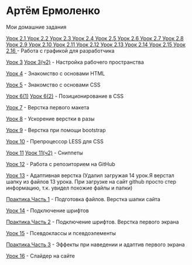 # Артём Ермоленко
Мои домашние задания

[Урок 2.1 ](https://polog3.github.io/Lesson-2/Иконки/avatar.svg "Моя домашка")
[Урок 2.2 ](https://polog3.github.io/Lesson-2/Иконки/instagram.svg "Моя домашка")
[Урок 2.3 ](https://polog3.github.io/Lesson-2/Иконки/placeholder-filled-point.svg "Моя домашка")
[Урок 2.4 ](https://polog3.github.io/Lesson-2/Иконки/smartphone-ringing.svg "Моя домашка")
[Урок 2.5 ](https://polog3.github.io/Lesson-2/Иконки/telephone-handle-silhouette.svg "Моя домашка")
[Урок 2.6 ](https://polog3.github.io/Lesson-2/Иконки/vk-social-logotype.svg "Моя домашка")
[Урок 2.7 ](https://polog3.github.io/Lesson-2/Фон/фон%20шапки.jpg "Моя домашка")
[Урок 2.8 ](https://polog3.github.io/Lesson-2/Фото%20с%20эффектами/Фон.jpg "Моя домашка")
[Урок 2.9 ](https://polog3.github.io/Lesson-2/Фото/Девушка.jpg "Моя домашка")
[Урок 2.10 ](https://polog3.github.io/Lesson-2/Фото/Жалюзи-1.jpg "Моя домашка")
[Урок 2.11 ](https://polog3.github.io/Lesson-2/Фото/Жалюзи-2.jpg "Моя домашка")
[Урок 2.12 ](https://polog3.github.io/Lesson-2/Фото/Жалюзи-3.jpg "Моя домашка")
[Урок 2.13 ](https://polog3.github.io/Lesson-2/Фото/Жалюзи-4.jpg "Моя домашка")
[Урок 2.14 ](https://polog3.github.io/Lesson-2/Фото/Жалюзи-5.jpg "Моя домашка")
[Урок 2.15 ](https://polog3.github.io/Lesson-2/Фото/Комната-с-жалзями.jpg "Моя домашка")
[Урок 2.16 ](https://polog3.github.io/Lesson-2/Фото/Комната-с-жалзями.jpg "Моя домашка") - Работа с графикой для разработчика

[Урок 3](polog3.github.io/Lesson-3/l3.png "Моя домашка") 
[Урок 3(ч2)](https://polog3.github.io/Lesson-3/l3(2).png "Моя домашка") - Настройка рабочего пространства

[Урок 4](https://polog3.github.io/Lesson-4/src/ "Моя домашка") - Знакомство с основами HTML

[Урок 5](https://codepen.io/polog3/pen/eYOqpNN "Моя домашка") - Знакомство с основами CSS

[Урок 6(1)](https://codepen.io/polog3/pen/GRRKpew "Моя домашка")
[Урок 6(2)](https://codepen.io/polog3/pen/oNNvwKE "Моя домашка") - Позиционирование в CSS

[Урок 7](https://polog3.github.io/Lesson-7/src/ "Моя домашка") - Верстка первого макета

[Урок 8](https://polog3.github.io/Lesson-8/src/ "Моя домашка") - Ускорение верстки в разы

[Урок 9](https://polog3.github.io/Lesson-9/src "Моя домашка") - Верстка при помощи bootstrap

[Урок 10](https://polog3.github.io/lesson-10.less "Моя домашка") - Препроцессор LESS для CSS

[Урок 11](https://polog3.github.io/Lesson-11/l11.png "Моя домашка")
[Урок 11(ч2)](https://polog3.github.io/Lesson-11/l11(2).png "Моя домашка") - Сниппеты 

[Урок 12](https://polog3.github.io/lesson-12/ "Моя домашка") - Работа с репозиторием на GitHub

[Урок 13](https://polog3.github.io/lesson-13/src "Моя домашка") - Адаптивная верстка (Удалил загружая 14 урок.Я верстал шапку из файлов 13 урока. При загрузке на сайт github просто стер информацию, т.к. увидел похожие файлы и папки)

[Практика.Часть 1](https://polog3.github.io/lesson-13/src "Моя домашка") - Подготовка файлов. Верстка шапки сайта

[Урок 14](https://polog3.github.io/lesson-14/src/ "Моя домашка") - Подключение шрифтов

[Практика.Часть 2](https://polog3.github.io/Practice-2/src "Моя домашка") - Подключение шрифтов. Верстка первого экрана

[Урок 15](https://polog3.github.io/lesson-15/src/ "Моя домашка") - Псевдоклассы и псевдоэлементы

[Практика.Часть 3](https://polog3.github.io/Practice-3/src "Моя домашка") - Эффекты при наведении и адаптив первого экрана

[Урок 16](https://polog3.github.io/lesson-16/src/ "Моя домашка") - Слайдер на сайте 

